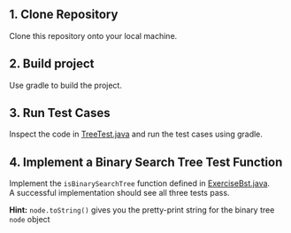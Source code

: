 ## 1. Clone Repository
Clone this repository onto your local machine.

## 2. Build project
Use gradle to build the project.

## 3. Run Test Cases
Inspect the code in [TreeTest.java](src/test/java/bst/TreeTest.java) and run the test cases using gradle.

## 4. Implement a Binary Search Tree Test Function
Implement the `isBinarySearchTree` function defined in [ExerciseBst.java](src/main/java/bst/ExerciseBst.java).  
A successful implementation should see all three tests pass.

**Hint:** `node.toString()` gives you the pretty-print string for the binary tree `node` object
